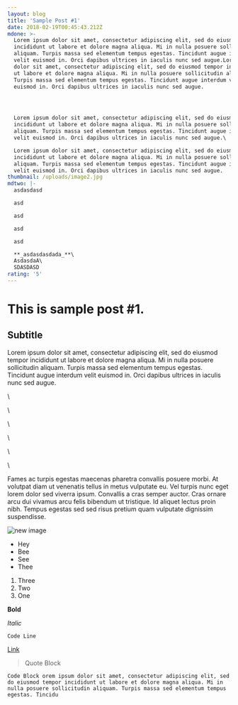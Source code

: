 ```yaml
---
layout: blog
title: 'Sample Post #1'
date: 2018-02-19T00:45:43.212Z
mdone: >-
  Lorem ipsum dolor sit amet, consectetur adipiscing elit, sed do eiusmod tempor
  incididunt ut labore et dolore magna aliqua. Mi in nulla posuere sollicitudin
  aliquam. Turpis massa sed elementum tempus egestas. Tincidunt augue interdum
  velit euismod in. Orci dapibus ultrices in iaculis nunc sed augue.Lorem ipsum
  dolor sit amet, consectetur adipiscing elit, sed do eiusmod tempor incididunt
  ut labore et dolore magna aliqua. Mi in nulla posuere sollicitudin aliquam.
  Turpis massa sed elementum tempus egestas. Tincidunt augue interdum velit
  euismod in. Orci dapibus ultrices in iaculis nunc sed augue.




  Lorem ipsum dolor sit amet, consectetur adipiscing elit, sed do eiusmod tempor
  incididunt ut labore et dolore magna aliqua. Mi in nulla posuere sollicitudin
  aliquam. Turpis massa sed elementum tempus egestas. Tincidunt augue interdum
  velit euismod in. Orci dapibus ultrices in iaculis nunc sed augue.\

  Lorem ipsum dolor sit amet, consectetur adipiscing elit, sed do eiusmod tempor
  incididunt ut labore et dolore magna aliqua. Mi in nulla posuere sollicitudin
  aliquam. Turpis massa sed elementum tempus egestas. Tincidunt augue interdum
  velit euismod in. Orci dapibus ultrices in iaculis nunc sed augue.
thumbnail: /uploads/image2.jpg
mdtwo: |-
  asdasdasd

  asd

  asd

  asd

  asd

  **_asdasdasdada_**\
  AsdasdaA\
  SDASDASD
rating: '5'
---
```

# This is sample post #1.

## Subtitle

Lorem ipsum dolor sit amet, consectetur adipiscing elit, sed do eiusmod tempor incididunt ut labore et dolore magna aliqua. Mi in nulla posuere sollicitudin aliquam. Turpis massa sed elementum tempus egestas. Tincidunt augue interdum velit euismod in. Orci dapibus ultrices in iaculis nunc sed augue.

\

\

\

\

\

\

Fames ac turpis egestas maecenas pharetra convallis posuere morbi. At volutpat diam ut venenatis tellus in metus vulputate eu. Vel turpis nunc eget lorem dolor sed viverra ipsum. Convallis a cras semper auctor. Cras ornare arcu dui vivamus arcu felis bibendum ut tristique. Id aliquet lectus proin nibh. Tempus egestas sed sed risus pretium quam vulputate dignissim suspendisse.

![new image](/uploads/image.jpg)

* Hey
* Bee
* See
* Thee

1. Three
2. Two
3. One

**Bold**

_Italic_

`Code Line`

[Link](google.com)

> Quote Block

```
Code Block orem ipsum dolor sit amet, consectetur adipiscing elit, sed do eiusmod tempor incididunt ut labore et dolore magna aliqua. Mi in nulla posuere sollicitudin aliquam. Turpis massa sed elementum tempus egestas. Tincidu
```
